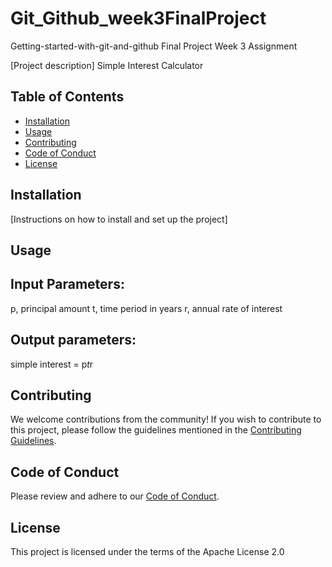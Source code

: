# Git_Github_week3FinalProject
Getting-started-with-git-and-github Final Project Week 3 Assignment

[Project description]
Simple Interest Calculator
## Table of Contents
- [Installation](#installation)
- [Usage](#usage)
- [Contributing](#contributing)
- [Code of Conduct](#code-of-conduct)
- [License](#license)

## Installation

[Instructions on how to install and set up the project]

## Usage

## Input Parameters:
 p, principal amount
 t, time period in years
 r, annual rate of interest
 
## Output parameters:
 simple interest = p*t*r

## Contributing

We welcome contributions from the community! If you wish to contribute to this project, please follow the guidelines mentioned in the [Contributing Guidelines](CONTRIBUTING.md).

## Code of Conduct

Please review and adhere to our [Code of Conduct](CODE_OF_CONDUCT.md).

## License

This project is licensed under the terms of the Apache License 2.0
